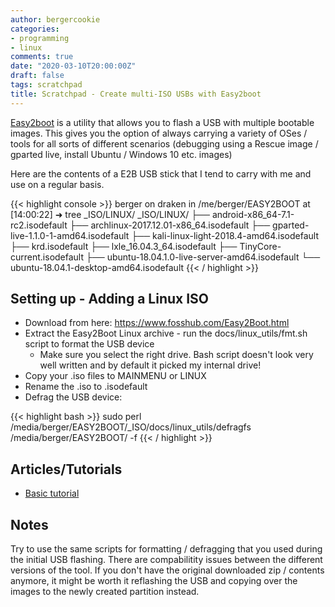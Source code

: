 ```yaml
---
author: bergercookie
categories:
- programming
- linux
comments: true
date: "2020-03-10T20:00:00Z"
draft: false
tags: scratchpad
title: Scratchpad - Create multi-ISO USBs with Easy2boot
---
```


[Easy2boot](https://www.easy2boot.com/) is a utility that allows you to flash a USB with multiple bootable
images. This gives you the option of always carrying a variety of OSes / tools
for all sorts of different scenarios (debugging using a Rescue image / gparted
live, install Ubuntu / Windows 10 etc. images)

Here are the contents of a E2B USB stick that I tend to carry with me and use on
a regular basis.

{{< highlight console >}}
berger on draken in /me/berger/EASY2BOOT
at [14:00:22] ➜ tree _ISO/LINUX/
_ISO/LINUX/
├── android-x86_64-7.1-rc2.isodefault
├── archlinux-2017.12.01-x86_64.isodefault
├── gparted-live-1.1.0-1-amd64.isodefault
├── kali-linux-light-2018.4-amd64.isodefault
├── krd.isodefault
├── lxle_16.04.3_64.isodefault
├── TinyCore-current.isodefault
├── ubuntu-18.04.1.0-live-server-amd64.isodefault
└── ubuntu-18.04.1-desktop-amd64.isodefault
{{< / highlight >}}


## Setting up - Adding a Linux ISO

* Download from here: https://www.fosshub.com/Easy2Boot.html
* Extract the Easy2Boot Linux archive - run the docs/linux_utils/fmt.sh script to format the USB device
  * Make sure you select the right drive. Bash script doesn't look very well
    written and by default it picked my internal drive!
* Copy your .iso files to MAINMENU or LINUX
* Rename the .iso to .isodefault
* Defrag the USB device:


{{< highlight bash >}}
sudo perl /media/berger/EASY2BOOT/_ISO/docs/linux_utils/defragfs /media/berger/EASY2BOOT/ -f
{{< / highlight >}}

## Articles/Tutorials

* [Basic tutorial](http://www.easy2boot.com/make-an-easy2boot-usb-drive/make-using-linux/)

## Notes

Try to use the same scripts for formatting / defragging that you used during the
initial USB flashing. There are compabilitity issues between the different
versions of the tool. If you don't have the original downloaded zip / contents
anymore, it might be worth it reflashing the USB and copying over the images to
the newly created partition instead.

